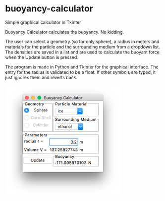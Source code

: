 # buoyancy-calculator
Simple graphical calculator in Tkinter

Buoyancy Calculator calculates the buoyancy. No kidding.

The user can select a geometry (so far only sphere), a radius in meters and materials for the particle and the surrounding medium from a dropdown list.
The densities are saved in a list and are used to calculate the buoyant force when the Update button is pressed.

The program is made in Python and Tkinter for the graphical interface. The entry for the radius is validated to be a float. If other symbols are typed, it just ignores them and reverts back.

![screenshot](https://github.com/Ahemmetter/buoyancy-calculator/blob/master/buoy-demo.png)
